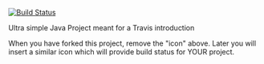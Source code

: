 [![Build Status](https://travis-ci.org/cphdat3sem2019spring/travisGettingStarted.svg?branch=master)](https://travis-ci.org/cphdat3sem2019spring/travisGettingStarted)

Ultra simple Java Project meant for a Travis introduction

When you have forked this project, remove the "icon" above. Later you will insert a similar icon which will provide build status for YOUR project.

